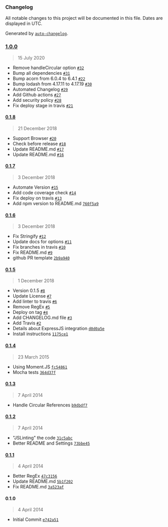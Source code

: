 ### Changelog

All notable changes to this project will be documented in this file. Dates are displayed in UTC.

Generated by [`auto-changelog`](https://github.com/CookPete/auto-changelog).

### [1.0.0](https://github.com/fmenezes/json-stringify-date/compare/0.1.8...1.0.0)

> 15 July 2020

- Remove handleCircular option [`#32`](https://github.com/fmenezes/json-stringify-date/pull/32)
- Bump all dependencies [`#31`](https://github.com/fmenezes/json-stringify-date/pull/31)
- Bump acorn from 6.0.4 to 6.4.1 [`#22`](https://github.com/fmenezes/json-stringify-date/pull/22)
- Bump lodash from 4.17.11 to 4.17.19 [`#30`](https://github.com/fmenezes/json-stringify-date/pull/30)
- Automated Changelog [`#29`](https://github.com/fmenezes/json-stringify-date/pull/29)
- Add Github actions [`#27`](https://github.com/fmenezes/json-stringify-date/pull/27)
- Add security policy [`#28`](https://github.com/fmenezes/json-stringify-date/pull/28)
- Fix deploy stage in travis [`#21`](https://github.com/fmenezes/json-stringify-date/pull/21)

#### [0.1.8](https://github.com/fmenezes/json-stringify-date/compare/0.1.7...0.1.8)

> 21 December 2018

- Support Browser [`#20`](https://github.com/fmenezes/json-stringify-date/pull/20)
- Check before release [`#18`](https://github.com/fmenezes/json-stringify-date/pull/18)
- Update README.md [`#17`](https://github.com/fmenezes/json-stringify-date/pull/17)
- Update README.md [`#16`](https://github.com/fmenezes/json-stringify-date/pull/16)

#### [0.1.7](https://github.com/fmenezes/json-stringify-date/compare/0.1.6...0.1.7)

> 3 December 2018

- Automate Version [`#15`](https://github.com/fmenezes/json-stringify-date/pull/15)
- Add code coverage check [`#14`](https://github.com/fmenezes/json-stringify-date/pull/14)
- Fix deploy on travis [`#13`](https://github.com/fmenezes/json-stringify-date/pull/13)
- Add npm version to README.md [`760f5a9`](https://github.com/fmenezes/json-stringify-date/commit/760f5a9c2487f1df3ba36273c9b834c99762a86a)

#### [0.1.6](https://github.com/fmenezes/json-stringify-date/compare/0.1.5...0.1.6)

> 3 December 2018

- Fix Stringify [`#12`](https://github.com/fmenezes/json-stringify-date/pull/12)
- Update docs for options [`#11`](https://github.com/fmenezes/json-stringify-date/pull/11)
- Fix branches in travis [`#10`](https://github.com/fmenezes/json-stringify-date/pull/10)
- Fix README.md [`#9`](https://github.com/fmenezes/json-stringify-date/pull/9)
- github PR template [`2b9a940`](https://github.com/fmenezes/json-stringify-date/commit/2b9a9407a0a95c4a194d2efe5c70704744037ab5)

#### [0.1.5](https://github.com/fmenezes/json-stringify-date/compare/0.1.4...0.1.5)

> 1 December 2018

- Version 0.1.5 [`#8`](https://github.com/fmenezes/json-stringify-date/pull/8)
- Update License [`#7`](https://github.com/fmenezes/json-stringify-date/pull/7)
- Add linter to travis [`#6`](https://github.com/fmenezes/json-stringify-date/pull/6)
- Remove RegEx [`#5`](https://github.com/fmenezes/json-stringify-date/pull/5)
- Deploy on tag [`#4`](https://github.com/fmenezes/json-stringify-date/pull/4)
- Add CHANGELOG.md file [`#3`](https://github.com/fmenezes/json-stringify-date/pull/3)
- Add Travis [`#2`](https://github.com/fmenezes/json-stringify-date/pull/2)
- Details about ExpressJS integration [`d0d0a5e`](https://github.com/fmenezes/json-stringify-date/commit/d0d0a5e55160732ef9738e509d0be314ff99676d)
- Install instructions [`1175ce1`](https://github.com/fmenezes/json-stringify-date/commit/1175ce134aee33e31087aa8915c4bb843f0416b3)

#### [0.1.4](https://github.com/fmenezes/json-stringify-date/compare/0.1.3...0.1.4)

> 23 March 2015

- Using Moment.JS [`fc54861`](https://github.com/fmenezes/json-stringify-date/commit/fc548618c8f38490d7cc1e3250bc98c4fe1cdf03)
- Mocha tests [`364d37f`](https://github.com/fmenezes/json-stringify-date/commit/364d37fcf7ad25bcc8e7987a47679c8df61617ad)

#### [0.1.3](https://github.com/fmenezes/json-stringify-date/compare/0.1.2...0.1.3)

> 7 April 2014

- Handle Circular References [`b9dbdf7`](https://github.com/fmenezes/json-stringify-date/commit/b9dbdf7ede8fac65763a8d398e00d20b3a910295)

#### [0.1.2](https://github.com/fmenezes/json-stringify-date/compare/0.1.1...0.1.2)

> 7 April 2014

- "JSLinting" the code [`31c5abc`](https://github.com/fmenezes/json-stringify-date/commit/31c5abca8b223bc264c8696d1232ce059618e551)
- Better README and Settings [`73bbe45`](https://github.com/fmenezes/json-stringify-date/commit/73bbe45bcd4f647b0778d74e82d0689befd26f29)

#### [0.1.1](https://github.com/fmenezes/json-stringify-date/compare/0.1.0...0.1.1)

> 4 April 2014

- Better RegEx [`47c3156`](https://github.com/fmenezes/json-stringify-date/commit/47c3156de239d040d18475f9879c9e5b51741055)
- Update README.md [`5b1f202`](https://github.com/fmenezes/json-stringify-date/commit/5b1f20250d7dd4faf48067e867d3fb3be938b7ec)
- Fix README.md [`3a523af`](https://github.com/fmenezes/json-stringify-date/commit/3a523af09acc485293bbfb4f47ae9cdcda85baf9)

#### 0.1.0

> 4 April 2014

- Initial Commit [`e742a51`](https://github.com/fmenezes/json-stringify-date/commit/e742a51d373823dc7ef76238dc8642ef903524fe)
